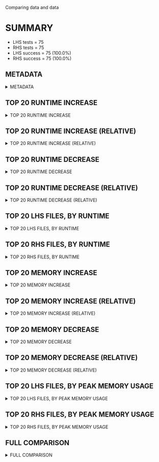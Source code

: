 Comparing data and data


# SUMMARY
- LHS tests = 75
- RHS tests = 75
- LHS success = 75  (100.0%)
- RHS success = 75  (100.0%)


## METADATA

<details><summary>METADATA</summary>

# LHS
<pre>
Ramon benchmark for Z3
-
Job description: 
Job tag: smt_qfaufbv-threads-1
Runner: lev-ripper
Z3 repo: ilanashapiro/z3
Z3 commit: 47ce383ab5ffb3930ebc99a3d81d5b4e7b62f521
Z3 branch: 
Z3 options: "-T:30 smt.threads=1 tactic.default_tactic=smt"
Z3 inputs: inputs/QF_AUFBV
Z3 commit message: Merge branch 'Z3Prover:master' into parallel-solving

</pre>
# RHS
<pre>
Ramon benchmark for Z3
-
Job description: 
Job tag: smt_qfaufbv-threads-1
Runner: lev-ripper
Z3 repo: ilanashapiro/z3
Z3 commit: 47ce383ab5ffb3930ebc99a3d81d5b4e7b62f521
Z3 branch: 
Z3 options: "-T:30 smt.threads=1 tactic.default_tactic=smt"
Z3 inputs: inputs/QF_AUFBV
Z3 commit message: Merge branch 'Z3Prover:master' into parallel-solving

</pre>
</details>


## TOP 20 RUNTIME INCREASE

<details><summary>TOP 20 RUNTIME INCREASE</summary>

|FILE                                                                                        |TIME_L     |TIME_R     |DIFF(s)    |DIFF(%)|
|-------------|-------------:|-------------:|--------------:|------------:|
|QF_AUFBV/2019-Gonzalvez/opStructure_C_16_32_2_2.smt2                                        |  30.121s  |  30.121s  |   0.000s  | 0.0%|
|QF_AUFBV/2019-Gonzalvez/opStructure_MBA_6.smt2                                              |  30.516s  |  30.516s  |   0.000s  | 0.0%|
|QF_AUFBV/2019-Gonzalvez/opStructure_MBA_7.smt2                                              |  30.785s  |  30.785s  |   0.000s  | 0.0%|
|QF_AUFBV/2019-Gonzalvez/opStructure_NPT_1.smt2                                              |  30.036s  |  30.036s  |   0.000s  | 0.0%|
|QF_AUFBV/2019-Gonzalvez/opStructure_NPT_2.smt2                                              |   0.431s  |   0.431s  |   0.000s  | 0.0%|
|QF_AUFBV/2019-Gonzalvez/opStructure_O_16_24_2_2.smt2                                        |  30.179s  |  30.179s  |   0.000s  | 0.0%|
|QF_AUFBV/2019-Gonzalvez/opStructure_O_16_32_2_2.smt2                                        |  30.178s  |  30.178s  |   0.000s  | 0.0%|
|QF_AUFBV/2019-Gonzalvez/opStructure_O_32_16_2_2.smt2                                        |  30.186s  |  30.186s  |   0.000s  | 0.0%|
|QF_AUFBV/2019-Gonzalvez/opStructure_O_32_32_2_2.smt2                                        |  30.161s  |  30.161s  |   0.000s  | 0.0%|
|QF_AUFBV/2019-Wolf-fmbench/2018E/VexRiscv-regch0-15-compact-mem.smt2                        |  30.028s  |  30.028s  |   0.000s  | 0.0%|
|QF_AUFBV/2019-Wolf-fmbench/2018E/VexRiscv-regch0-20-compact-mem.smt2                        |  30.020s  |  30.020s  |   0.000s  | 0.0%|
|QF_AUFBV/2019-Wolf-fmbench/2018E/VexRiscv-regch0-30-compact-mem.smt2                        |  30.027s  |  30.027s  |   0.000s  | 0.0%|
|QF_AUFBV/2019-Wolf-fmbench/2018E/picorv32-check-compact-mem.smt2                            |   9.578s  |   9.578s  |   0.000s  | 0.0%|
|QF_AUFBV/2019-Wolf-fmbench/2018E/picorv32-pcregs-compact-mem.smt2                           |  30.035s  |  30.035s  |   0.000s  | 0.0%|
|QF_AUFBV/2019-Wolf-fmbench/2018E/ponylink-slaveTXlen-sat-compact-mem.smt2                   |  30.148s  |  30.148s  |   0.000s  | 0.0%|
|QF_AUFBV/2019-Wolf-fmbench/2018E/ponylink-slaveTXlen-unsat-compact-mem.smt2                 |  30.111s  |  30.111s  |   0.000s  | 0.0%|
|QF_AUFBV/2019-Wolf-fmbench/2018E/zipcpu-busdelay-compact-mem.smt2                           |  30.031s  |  30.031s  |   0.000s  | 0.0%|
|QF_AUFBV/2019-Wolf-fmbench/2018E/zipcpu-pfcache-compact-mem.smt2                            |  30.139s  |  30.139s  |   0.000s  | 0.0%|
|QF_AUFBV/2019-Wolf-fmbench/2018E/zipcpu-zipmmu-compact-mem.smt2                             |  30.025s  |  30.025s  |   0.000s  | 0.0%|
|QF_AUFBV/2019-Wolf-fmbench/2019A/picorv32_mutAX_QF_AUFBV_NONINCR.smt2                       |  30.036s  |  30.036s  |   0.000s  | 0.0%|
</details>


## TOP 20 RUNTIME INCREASE (RELATIVE)

<details><summary>TOP 20 RUNTIME INCREASE (RELATIVE)</summary>

|FILE                                                                                        |TIME_L     |TIME_R     |DIFF(s)    |DIFF(%)|
|-------------|-------------:|-------------:|--------------:|------------:|
|QF_AUFBV/2019-Gonzalvez/opStructure_C_16_32_2_2.smt2                                        |  30.121s  |  30.121s  |   0.000s  | 0.0%|
|QF_AUFBV/2019-Gonzalvez/opStructure_MBA_6.smt2                                              |  30.516s  |  30.516s  |   0.000s  | 0.0%|
|QF_AUFBV/2019-Gonzalvez/opStructure_MBA_7.smt2                                              |  30.785s  |  30.785s  |   0.000s  | 0.0%|
|QF_AUFBV/2019-Gonzalvez/opStructure_NPT_1.smt2                                              |  30.036s  |  30.036s  |   0.000s  | 0.0%|
|QF_AUFBV/2019-Gonzalvez/opStructure_NPT_2.smt2                                              |   0.431s  |   0.431s  |   0.000s  | 0.0%|
|QF_AUFBV/2019-Gonzalvez/opStructure_O_16_24_2_2.smt2                                        |  30.179s  |  30.179s  |   0.000s  | 0.0%|
|QF_AUFBV/2019-Gonzalvez/opStructure_O_16_32_2_2.smt2                                        |  30.178s  |  30.178s  |   0.000s  | 0.0%|
|QF_AUFBV/2019-Gonzalvez/opStructure_O_32_16_2_2.smt2                                        |  30.186s  |  30.186s  |   0.000s  | 0.0%|
|QF_AUFBV/2019-Gonzalvez/opStructure_O_32_32_2_2.smt2                                        |  30.161s  |  30.161s  |   0.000s  | 0.0%|
|QF_AUFBV/2019-Wolf-fmbench/2018E/VexRiscv-regch0-15-compact-mem.smt2                        |  30.028s  |  30.028s  |   0.000s  | 0.0%|
|QF_AUFBV/2019-Wolf-fmbench/2018E/VexRiscv-regch0-20-compact-mem.smt2                        |  30.020s  |  30.020s  |   0.000s  | 0.0%|
|QF_AUFBV/2019-Wolf-fmbench/2018E/VexRiscv-regch0-30-compact-mem.smt2                        |  30.027s  |  30.027s  |   0.000s  | 0.0%|
|QF_AUFBV/2019-Wolf-fmbench/2018E/picorv32-check-compact-mem.smt2                            |   9.578s  |   9.578s  |   0.000s  | 0.0%|
|QF_AUFBV/2019-Wolf-fmbench/2018E/picorv32-pcregs-compact-mem.smt2                           |  30.035s  |  30.035s  |   0.000s  | 0.0%|
|QF_AUFBV/2019-Wolf-fmbench/2018E/ponylink-slaveTXlen-sat-compact-mem.smt2                   |  30.148s  |  30.148s  |   0.000s  | 0.0%|
|QF_AUFBV/2019-Wolf-fmbench/2018E/ponylink-slaveTXlen-unsat-compact-mem.smt2                 |  30.111s  |  30.111s  |   0.000s  | 0.0%|
|QF_AUFBV/2019-Wolf-fmbench/2018E/zipcpu-busdelay-compact-mem.smt2                           |  30.031s  |  30.031s  |   0.000s  | 0.0%|
|QF_AUFBV/2019-Wolf-fmbench/2018E/zipcpu-pfcache-compact-mem.smt2                            |  30.139s  |  30.139s  |   0.000s  | 0.0%|
|QF_AUFBV/2019-Wolf-fmbench/2018E/zipcpu-zipmmu-compact-mem.smt2                             |  30.025s  |  30.025s  |   0.000s  | 0.0%|
|QF_AUFBV/2019-Wolf-fmbench/2019A/picorv32_mutAX_QF_AUFBV_NONINCR.smt2                       |  30.036s  |  30.036s  |   0.000s  | 0.0%|
</details>


## TOP 20 RUNTIME DECREASE

<details><summary>TOP 20 RUNTIME DECREASE</summary>

|FILE                                                                                        |TIME_L     |TIME_R     |DIFF(s)    |DIFF(%)|
|-------------|-------------:|-------------:|--------------:|------------:|
|QF_AUFBV/2019-Gonzalvez/opStructure_C_16_32_2_2.smt2                                        |  30.121s  |  30.121s  |   0.000s  | 0.0%|
|QF_AUFBV/2019-Gonzalvez/opStructure_MBA_6.smt2                                              |  30.516s  |  30.516s  |   0.000s  | 0.0%|
|QF_AUFBV/2019-Gonzalvez/opStructure_MBA_7.smt2                                              |  30.785s  |  30.785s  |   0.000s  | 0.0%|
|QF_AUFBV/2019-Gonzalvez/opStructure_NPT_1.smt2                                              |  30.036s  |  30.036s  |   0.000s  | 0.0%|
|QF_AUFBV/2019-Gonzalvez/opStructure_NPT_2.smt2                                              |   0.431s  |   0.431s  |   0.000s  | 0.0%|
|QF_AUFBV/2019-Gonzalvez/opStructure_O_16_24_2_2.smt2                                        |  30.179s  |  30.179s  |   0.000s  | 0.0%|
|QF_AUFBV/2019-Gonzalvez/opStructure_O_16_32_2_2.smt2                                        |  30.178s  |  30.178s  |   0.000s  | 0.0%|
|QF_AUFBV/2019-Gonzalvez/opStructure_O_32_16_2_2.smt2                                        |  30.186s  |  30.186s  |   0.000s  | 0.0%|
|QF_AUFBV/2019-Gonzalvez/opStructure_O_32_32_2_2.smt2                                        |  30.161s  |  30.161s  |   0.000s  | 0.0%|
|QF_AUFBV/2019-Wolf-fmbench/2018E/VexRiscv-regch0-15-compact-mem.smt2                        |  30.028s  |  30.028s  |   0.000s  | 0.0%|
|QF_AUFBV/2019-Wolf-fmbench/2018E/VexRiscv-regch0-20-compact-mem.smt2                        |  30.020s  |  30.020s  |   0.000s  | 0.0%|
|QF_AUFBV/2019-Wolf-fmbench/2018E/VexRiscv-regch0-30-compact-mem.smt2                        |  30.027s  |  30.027s  |   0.000s  | 0.0%|
|QF_AUFBV/2019-Wolf-fmbench/2018E/picorv32-check-compact-mem.smt2                            |   9.578s  |   9.578s  |   0.000s  | 0.0%|
|QF_AUFBV/2019-Wolf-fmbench/2018E/picorv32-pcregs-compact-mem.smt2                           |  30.035s  |  30.035s  |   0.000s  | 0.0%|
|QF_AUFBV/2019-Wolf-fmbench/2018E/ponylink-slaveTXlen-sat-compact-mem.smt2                   |  30.148s  |  30.148s  |   0.000s  | 0.0%|
|QF_AUFBV/2019-Wolf-fmbench/2018E/ponylink-slaveTXlen-unsat-compact-mem.smt2                 |  30.111s  |  30.111s  |   0.000s  | 0.0%|
|QF_AUFBV/2019-Wolf-fmbench/2018E/zipcpu-busdelay-compact-mem.smt2                           |  30.031s  |  30.031s  |   0.000s  | 0.0%|
|QF_AUFBV/2019-Wolf-fmbench/2018E/zipcpu-pfcache-compact-mem.smt2                            |  30.139s  |  30.139s  |   0.000s  | 0.0%|
|QF_AUFBV/2019-Wolf-fmbench/2018E/zipcpu-zipmmu-compact-mem.smt2                             |  30.025s  |  30.025s  |   0.000s  | 0.0%|
|QF_AUFBV/2019-Wolf-fmbench/2019A/picorv32_mutAX_QF_AUFBV_NONINCR.smt2                       |  30.036s  |  30.036s  |   0.000s  | 0.0%|
</details>


## TOP 20 RUNTIME DECREASE (RELATIVE)

<details><summary>TOP 20 RUNTIME DECREASE (RELATIVE)</summary>

|FILE                                                                                        |TIME_L     |TIME_R     |DIFF(s)    |DIFF(%)|
|-------------|-------------:|-------------:|--------------:|------------:|
|QF_AUFBV/2019-Gonzalvez/opStructure_C_16_32_2_2.smt2                                        |  30.121s  |  30.121s  |   0.000s  | 0.0%|
|QF_AUFBV/2019-Gonzalvez/opStructure_MBA_6.smt2                                              |  30.516s  |  30.516s  |   0.000s  | 0.0%|
|QF_AUFBV/2019-Gonzalvez/opStructure_MBA_7.smt2                                              |  30.785s  |  30.785s  |   0.000s  | 0.0%|
|QF_AUFBV/2019-Gonzalvez/opStructure_NPT_1.smt2                                              |  30.036s  |  30.036s  |   0.000s  | 0.0%|
|QF_AUFBV/2019-Gonzalvez/opStructure_NPT_2.smt2                                              |   0.431s  |   0.431s  |   0.000s  | 0.0%|
|QF_AUFBV/2019-Gonzalvez/opStructure_O_16_24_2_2.smt2                                        |  30.179s  |  30.179s  |   0.000s  | 0.0%|
|QF_AUFBV/2019-Gonzalvez/opStructure_O_16_32_2_2.smt2                                        |  30.178s  |  30.178s  |   0.000s  | 0.0%|
|QF_AUFBV/2019-Gonzalvez/opStructure_O_32_16_2_2.smt2                                        |  30.186s  |  30.186s  |   0.000s  | 0.0%|
|QF_AUFBV/2019-Gonzalvez/opStructure_O_32_32_2_2.smt2                                        |  30.161s  |  30.161s  |   0.000s  | 0.0%|
|QF_AUFBV/2019-Wolf-fmbench/2018E/VexRiscv-regch0-15-compact-mem.smt2                        |  30.028s  |  30.028s  |   0.000s  | 0.0%|
|QF_AUFBV/2019-Wolf-fmbench/2018E/VexRiscv-regch0-20-compact-mem.smt2                        |  30.020s  |  30.020s  |   0.000s  | 0.0%|
|QF_AUFBV/2019-Wolf-fmbench/2018E/VexRiscv-regch0-30-compact-mem.smt2                        |  30.027s  |  30.027s  |   0.000s  | 0.0%|
|QF_AUFBV/2019-Wolf-fmbench/2018E/picorv32-check-compact-mem.smt2                            |   9.578s  |   9.578s  |   0.000s  | 0.0%|
|QF_AUFBV/2019-Wolf-fmbench/2018E/picorv32-pcregs-compact-mem.smt2                           |  30.035s  |  30.035s  |   0.000s  | 0.0%|
|QF_AUFBV/2019-Wolf-fmbench/2018E/ponylink-slaveTXlen-sat-compact-mem.smt2                   |  30.148s  |  30.148s  |   0.000s  | 0.0%|
|QF_AUFBV/2019-Wolf-fmbench/2018E/ponylink-slaveTXlen-unsat-compact-mem.smt2                 |  30.111s  |  30.111s  |   0.000s  | 0.0%|
|QF_AUFBV/2019-Wolf-fmbench/2018E/zipcpu-busdelay-compact-mem.smt2                           |  30.031s  |  30.031s  |   0.000s  | 0.0%|
|QF_AUFBV/2019-Wolf-fmbench/2018E/zipcpu-pfcache-compact-mem.smt2                            |  30.139s  |  30.139s  |   0.000s  | 0.0%|
|QF_AUFBV/2019-Wolf-fmbench/2018E/zipcpu-zipmmu-compact-mem.smt2                             |  30.025s  |  30.025s  |   0.000s  | 0.0%|
|QF_AUFBV/2019-Wolf-fmbench/2019A/picorv32_mutAX_QF_AUFBV_NONINCR.smt2                       |  30.036s  |  30.036s  |   0.000s  | 0.0%|
</details>


## TOP 20 LHS FILES, BY RUNTIME

<details><summary>TOP 20 LHS FILES, BY RUNTIME</summary>

|FILE                                                                                       |TIME     |MEM        |
|------------|----------:|---------:|
|QF_AUFBV/2019-Gonzalvez/opStructure_MBA_7.smt2                                             |  30.785s |8014.0MiB|
|QF_AUFBV/20231002-nysm/sha512_block_data_order_loop_inductive_invariantLoopInductive.smt2  |  30.521s |5246.0MiB|
|QF_AUFBV/2019-Gonzalvez/opStructure_MBA_6.smt2                                             |  30.516s |5267.0MiB|
|QF_AUFBV/20231002-nysm/sha512_block_armv8_loop_inductive_invariant_no_rewriteLoopInductive.smt2 |  30.359s |3022.0MiB|
|QF_AUFBV/20231002-nysm/sha512_block_data_order_one_block_correct_fn_calls_equal_no_rewrite.smt2 |  30.310s |3063.0MiB|
|QF_AUFBV/20231002-nysm/sha512_block_data_order_loop_inductive_invariant_no_rewriteLoopInductive.smt2 |  30.298s |2528.0MiB|
|QF_AUFBV/20231002-nysm/sha512_block_armv8_loop_inductive_invariantLoopInductive.smt2       |  30.259s |2649.0MiB|
|QF_AUFBV/2019-Gonzalvez/opStructure_O_32_16_2_2.smt2                                       |  30.186s |1779.0MiB|
|QF_AUFBV/2019-Gonzalvez/opStructure_O_16_24_2_2.smt2                                       |  30.179s |1797.0MiB|
|QF_AUFBV/2019-Gonzalvez/opStructure_O_16_32_2_2.smt2                                       |  30.178s |1790.0MiB|
|QF_AUFBV/2019-Gonzalvez/opStructure_O_32_32_2_2.smt2                                       |  30.161s |1748.0MiB|
|QF_AUFBV/2019-Wolf-fmbench/2018E/ponylink-slaveTXlen-sat-compact-mem.smt2                  |  30.148s |1270.0MiB|
|QF_AUFBV/2019-Wolf-fmbench/2018E/zipcpu-pfcache-compact-mem.smt2                           |  30.139s |1127.0MiB|
|QF_AUFBV/2019-Gonzalvez/opStructure_C_16_32_2_2.smt2                                       |  30.121s |1116.0MiB|
|QF_AUFBV/2019-Wolf-fmbench/2018E/ponylink-slaveTXlen-unsat-compact-mem.smt2                |  30.111s |1206.0MiB|
|QF_AUFBV/20210301-Alive2/gcc/073_gcc.smt2                                                  |  30.074s |740.0MiB|
|QF_AUFBV/2019-Wolf-fmbench/2019A/picorv32_mutBX_QF_AUFBV_NONINCR.smt2                      |  30.061s |232.0MiB|
|QF_AUFBV/2019-Wolf-fmbench/2019A/picorv32_mutAY_QF_AUFBV_NONINCR.smt2                      |  30.056s |160.0MiB|
|QF_AUFBV/2019-Wolf-fmbench/2019A/picorv32_mutCY_QF_AUFBV_NONINCR.smt2                      |  30.045s |217.0MiB|
|QF_AUFBV/2019-Wolf-fmbench/2019A/picorv32_mutCX_QF_AUFBV_NONINCR.smt2                      |  30.042s |232.0MiB|
</details>


## TOP 20 RHS FILES, BY RUNTIME

<details><summary>TOP 20 RHS FILES, BY RUNTIME</summary>

|FILE                                                                                       |TIME     |MEM        |
|------------|----------:|---------:|
|QF_AUFBV/2019-Gonzalvez/opStructure_MBA_7.smt2                                             |  30.785s |8014.0MiB|
|QF_AUFBV/20231002-nysm/sha512_block_data_order_loop_inductive_invariantLoopInductive.smt2  |  30.521s |5246.0MiB|
|QF_AUFBV/2019-Gonzalvez/opStructure_MBA_6.smt2                                             |  30.516s |5267.0MiB|
|QF_AUFBV/20231002-nysm/sha512_block_armv8_loop_inductive_invariant_no_rewriteLoopInductive.smt2 |  30.359s |3022.0MiB|
|QF_AUFBV/20231002-nysm/sha512_block_data_order_one_block_correct_fn_calls_equal_no_rewrite.smt2 |  30.310s |3063.0MiB|
|QF_AUFBV/20231002-nysm/sha512_block_data_order_loop_inductive_invariant_no_rewriteLoopInductive.smt2 |  30.298s |2528.0MiB|
|QF_AUFBV/20231002-nysm/sha512_block_armv8_loop_inductive_invariantLoopInductive.smt2       |  30.259s |2649.0MiB|
|QF_AUFBV/2019-Gonzalvez/opStructure_O_32_16_2_2.smt2                                       |  30.186s |1779.0MiB|
|QF_AUFBV/2019-Gonzalvez/opStructure_O_16_24_2_2.smt2                                       |  30.179s |1797.0MiB|
|QF_AUFBV/2019-Gonzalvez/opStructure_O_16_32_2_2.smt2                                       |  30.178s |1790.0MiB|
|QF_AUFBV/2019-Gonzalvez/opStructure_O_32_32_2_2.smt2                                       |  30.161s |1748.0MiB|
|QF_AUFBV/2019-Wolf-fmbench/2018E/ponylink-slaveTXlen-sat-compact-mem.smt2                  |  30.148s |1270.0MiB|
|QF_AUFBV/2019-Wolf-fmbench/2018E/zipcpu-pfcache-compact-mem.smt2                           |  30.139s |1127.0MiB|
|QF_AUFBV/2019-Gonzalvez/opStructure_C_16_32_2_2.smt2                                       |  30.121s |1116.0MiB|
|QF_AUFBV/2019-Wolf-fmbench/2018E/ponylink-slaveTXlen-unsat-compact-mem.smt2                |  30.111s |1206.0MiB|
|QF_AUFBV/20210301-Alive2/gcc/073_gcc.smt2                                                  |  30.074s |740.0MiB|
|QF_AUFBV/2019-Wolf-fmbench/2019A/picorv32_mutBX_QF_AUFBV_NONINCR.smt2                      |  30.061s |232.0MiB|
|QF_AUFBV/2019-Wolf-fmbench/2019A/picorv32_mutAY_QF_AUFBV_NONINCR.smt2                      |  30.056s |160.0MiB|
|QF_AUFBV/2019-Wolf-fmbench/2019A/picorv32_mutCY_QF_AUFBV_NONINCR.smt2                      |  30.045s |217.0MiB|
|QF_AUFBV/2019-Wolf-fmbench/2019A/picorv32_mutCX_QF_AUFBV_NONINCR.smt2                      |  30.042s |232.0MiB|
</details>


## TOP 20 MEMORY INCREASE

<details><summary>TOP 20 MEMORY INCREASE</summary>

|FILE                                                                                        |MEM_L         |MEM_R         |DIFF            |DIFF(%)|
|-------------|-------------:|-------------:|--------------:|------------:|
|QF_AUFBV/2019-Gonzalvez/opStructure_C_16_32_2_2.smt2                                        |1116.0MiB|1116.0MiB|0B| 0.0%|
|QF_AUFBV/2019-Gonzalvez/opStructure_MBA_6.smt2                                              |5267.0MiB|5267.0MiB|0B| 0.0%|
|QF_AUFBV/2019-Gonzalvez/opStructure_MBA_7.smt2                                              |8014.0MiB|8014.0MiB|0B| 0.0%|
|QF_AUFBV/2019-Gonzalvez/opStructure_NPT_1.smt2                                              |82.108MiB|82.108MiB|0B| 0.0%|
|QF_AUFBV/2019-Gonzalvez/opStructure_NPT_2.smt2                                              |30.384MiB|30.384MiB|0B| 0.0%|
|QF_AUFBV/2019-Gonzalvez/opStructure_O_16_24_2_2.smt2                                        |1797.0MiB|1797.0MiB|0B| 0.0%|
|QF_AUFBV/2019-Gonzalvez/opStructure_O_16_32_2_2.smt2                                        |1790.0MiB|1790.0MiB|0B| 0.0%|
|QF_AUFBV/2019-Gonzalvez/opStructure_O_32_16_2_2.smt2                                        |1779.0MiB|1779.0MiB|0B| 0.0%|
|QF_AUFBV/2019-Gonzalvez/opStructure_O_32_32_2_2.smt2                                        |1748.0MiB|1748.0MiB|0B| 0.0%|
|QF_AUFBV/2019-Wolf-fmbench/2018E/VexRiscv-regch0-15-compact-mem.smt2                        |83.484MiB|83.484MiB|0B| 0.0%|
|QF_AUFBV/2019-Wolf-fmbench/2018E/VexRiscv-regch0-20-compact-mem.smt2                        |117.0MiB|117.0MiB|0B| 0.0%|
|QF_AUFBV/2019-Wolf-fmbench/2018E/VexRiscv-regch0-30-compact-mem.smt2                        |154.0MiB|154.0MiB|0B| 0.0%|
|QF_AUFBV/2019-Wolf-fmbench/2018E/picorv32-check-compact-mem.smt2                            |137.0MiB|137.0MiB|0B| 0.0%|
|QF_AUFBV/2019-Wolf-fmbench/2018E/picorv32-pcregs-compact-mem.smt2                           |111.0MiB|111.0MiB|0B| 0.0%|
|QF_AUFBV/2019-Wolf-fmbench/2018E/ponylink-slaveTXlen-sat-compact-mem.smt2                   |1270.0MiB|1270.0MiB|0B| 0.0%|
|QF_AUFBV/2019-Wolf-fmbench/2018E/ponylink-slaveTXlen-unsat-compact-mem.smt2                 |1206.0MiB|1206.0MiB|0B| 0.0%|
|QF_AUFBV/2019-Wolf-fmbench/2018E/zipcpu-busdelay-compact-mem.smt2                           |159.0MiB|159.0MiB|0B| 0.0%|
|QF_AUFBV/2019-Wolf-fmbench/2018E/zipcpu-pfcache-compact-mem.smt2                            |1127.0MiB|1127.0MiB|0B| 0.0%|
|QF_AUFBV/2019-Wolf-fmbench/2018E/zipcpu-zipmmu-compact-mem.smt2                             |169.0MiB|169.0MiB|0B| 0.0%|
|QF_AUFBV/2019-Wolf-fmbench/2019A/picorv32_mutAX_QF_AUFBV_NONINCR.smt2                       |208.0MiB|208.0MiB|0B| 0.0%|
</details>


## TOP 20 MEMORY INCREASE (RELATIVE)

<details><summary>TOP 20 MEMORY INCREASE (RELATIVE)</summary>

|FILE                                                                                        |MEM_L         |MEM_R         |DIFF            |DIFF(%)|
|-------------|-------------:|-------------:|--------------:|------------:|
|QF_AUFBV/2019-Gonzalvez/opStructure_C_16_32_2_2.smt2                                        |1116.0MiB|1116.0MiB|0B| 0.0%|
|QF_AUFBV/2019-Gonzalvez/opStructure_MBA_6.smt2                                              |5267.0MiB|5267.0MiB|0B| 0.0%|
|QF_AUFBV/2019-Gonzalvez/opStructure_MBA_7.smt2                                              |8014.0MiB|8014.0MiB|0B| 0.0%|
|QF_AUFBV/2019-Gonzalvez/opStructure_NPT_1.smt2                                              |82.108MiB|82.108MiB|0B| 0.0%|
|QF_AUFBV/2019-Gonzalvez/opStructure_NPT_2.smt2                                              |30.384MiB|30.384MiB|0B| 0.0%|
|QF_AUFBV/2019-Gonzalvez/opStructure_O_16_24_2_2.smt2                                        |1797.0MiB|1797.0MiB|0B| 0.0%|
|QF_AUFBV/2019-Gonzalvez/opStructure_O_16_32_2_2.smt2                                        |1790.0MiB|1790.0MiB|0B| 0.0%|
|QF_AUFBV/2019-Gonzalvez/opStructure_O_32_16_2_2.smt2                                        |1779.0MiB|1779.0MiB|0B| 0.0%|
|QF_AUFBV/2019-Gonzalvez/opStructure_O_32_32_2_2.smt2                                        |1748.0MiB|1748.0MiB|0B| 0.0%|
|QF_AUFBV/2019-Wolf-fmbench/2018E/VexRiscv-regch0-15-compact-mem.smt2                        |83.484MiB|83.484MiB|0B| 0.0%|
|QF_AUFBV/2019-Wolf-fmbench/2018E/VexRiscv-regch0-20-compact-mem.smt2                        |117.0MiB|117.0MiB|0B| 0.0%|
|QF_AUFBV/2019-Wolf-fmbench/2018E/VexRiscv-regch0-30-compact-mem.smt2                        |154.0MiB|154.0MiB|0B| 0.0%|
|QF_AUFBV/2019-Wolf-fmbench/2018E/picorv32-check-compact-mem.smt2                            |137.0MiB|137.0MiB|0B| 0.0%|
|QF_AUFBV/2019-Wolf-fmbench/2018E/picorv32-pcregs-compact-mem.smt2                           |111.0MiB|111.0MiB|0B| 0.0%|
|QF_AUFBV/2019-Wolf-fmbench/2018E/ponylink-slaveTXlen-sat-compact-mem.smt2                   |1270.0MiB|1270.0MiB|0B| 0.0%|
|QF_AUFBV/2019-Wolf-fmbench/2018E/ponylink-slaveTXlen-unsat-compact-mem.smt2                 |1206.0MiB|1206.0MiB|0B| 0.0%|
|QF_AUFBV/2019-Wolf-fmbench/2018E/zipcpu-busdelay-compact-mem.smt2                           |159.0MiB|159.0MiB|0B| 0.0%|
|QF_AUFBV/2019-Wolf-fmbench/2018E/zipcpu-pfcache-compact-mem.smt2                            |1127.0MiB|1127.0MiB|0B| 0.0%|
|QF_AUFBV/2019-Wolf-fmbench/2018E/zipcpu-zipmmu-compact-mem.smt2                             |169.0MiB|169.0MiB|0B| 0.0%|
|QF_AUFBV/2019-Wolf-fmbench/2019A/picorv32_mutAX_QF_AUFBV_NONINCR.smt2                       |208.0MiB|208.0MiB|0B| 0.0%|
</details>


## TOP 20 MEMORY DECREASE

<details><summary>TOP 20 MEMORY DECREASE</summary>

|FILE                                                                                        |MEM_L         |MEM_R         |DIFF            |DIFF(%)|
|-------------|-------------:|-------------:|--------------:|------------:|
|QF_AUFBV/2019-Gonzalvez/opStructure_C_16_32_2_2.smt2                                        |1116.0MiB|1116.0MiB|0B| 0.0%|
|QF_AUFBV/2019-Gonzalvez/opStructure_MBA_6.smt2                                              |5267.0MiB|5267.0MiB|0B| 0.0%|
|QF_AUFBV/2019-Gonzalvez/opStructure_MBA_7.smt2                                              |8014.0MiB|8014.0MiB|0B| 0.0%|
|QF_AUFBV/2019-Gonzalvez/opStructure_NPT_1.smt2                                              |82.108MiB|82.108MiB|0B| 0.0%|
|QF_AUFBV/2019-Gonzalvez/opStructure_NPT_2.smt2                                              |30.384MiB|30.384MiB|0B| 0.0%|
|QF_AUFBV/2019-Gonzalvez/opStructure_O_16_24_2_2.smt2                                        |1797.0MiB|1797.0MiB|0B| 0.0%|
|QF_AUFBV/2019-Gonzalvez/opStructure_O_16_32_2_2.smt2                                        |1790.0MiB|1790.0MiB|0B| 0.0%|
|QF_AUFBV/2019-Gonzalvez/opStructure_O_32_16_2_2.smt2                                        |1779.0MiB|1779.0MiB|0B| 0.0%|
|QF_AUFBV/2019-Gonzalvez/opStructure_O_32_32_2_2.smt2                                        |1748.0MiB|1748.0MiB|0B| 0.0%|
|QF_AUFBV/2019-Wolf-fmbench/2018E/VexRiscv-regch0-15-compact-mem.smt2                        |83.484MiB|83.484MiB|0B| 0.0%|
|QF_AUFBV/2019-Wolf-fmbench/2018E/VexRiscv-regch0-20-compact-mem.smt2                        |117.0MiB|117.0MiB|0B| 0.0%|
|QF_AUFBV/2019-Wolf-fmbench/2018E/VexRiscv-regch0-30-compact-mem.smt2                        |154.0MiB|154.0MiB|0B| 0.0%|
|QF_AUFBV/2019-Wolf-fmbench/2018E/picorv32-check-compact-mem.smt2                            |137.0MiB|137.0MiB|0B| 0.0%|
|QF_AUFBV/2019-Wolf-fmbench/2018E/picorv32-pcregs-compact-mem.smt2                           |111.0MiB|111.0MiB|0B| 0.0%|
|QF_AUFBV/2019-Wolf-fmbench/2018E/ponylink-slaveTXlen-sat-compact-mem.smt2                   |1270.0MiB|1270.0MiB|0B| 0.0%|
|QF_AUFBV/2019-Wolf-fmbench/2018E/ponylink-slaveTXlen-unsat-compact-mem.smt2                 |1206.0MiB|1206.0MiB|0B| 0.0%|
|QF_AUFBV/2019-Wolf-fmbench/2018E/zipcpu-busdelay-compact-mem.smt2                           |159.0MiB|159.0MiB|0B| 0.0%|
|QF_AUFBV/2019-Wolf-fmbench/2018E/zipcpu-pfcache-compact-mem.smt2                            |1127.0MiB|1127.0MiB|0B| 0.0%|
|QF_AUFBV/2019-Wolf-fmbench/2018E/zipcpu-zipmmu-compact-mem.smt2                             |169.0MiB|169.0MiB|0B| 0.0%|
|QF_AUFBV/2019-Wolf-fmbench/2019A/picorv32_mutAX_QF_AUFBV_NONINCR.smt2                       |208.0MiB|208.0MiB|0B| 0.0%|
</details>


## TOP 20 MEMORY DECREASE (RELATIVE)

<details><summary>TOP 20 MEMORY DECREASE (RELATIVE)</summary>

|FILE                                                                                        |MEM_L         |MEM_R         |DIFF            |DIFF(%)|
|-------------|-------------:|-------------:|--------------:|------------:|
|QF_AUFBV/2019-Gonzalvez/opStructure_C_16_32_2_2.smt2                                        |1116.0MiB|1116.0MiB|0B| 0.0%|
|QF_AUFBV/2019-Gonzalvez/opStructure_MBA_6.smt2                                              |5267.0MiB|5267.0MiB|0B| 0.0%|
|QF_AUFBV/2019-Gonzalvez/opStructure_MBA_7.smt2                                              |8014.0MiB|8014.0MiB|0B| 0.0%|
|QF_AUFBV/2019-Gonzalvez/opStructure_NPT_1.smt2                                              |82.108MiB|82.108MiB|0B| 0.0%|
|QF_AUFBV/2019-Gonzalvez/opStructure_NPT_2.smt2                                              |30.384MiB|30.384MiB|0B| 0.0%|
|QF_AUFBV/2019-Gonzalvez/opStructure_O_16_24_2_2.smt2                                        |1797.0MiB|1797.0MiB|0B| 0.0%|
|QF_AUFBV/2019-Gonzalvez/opStructure_O_16_32_2_2.smt2                                        |1790.0MiB|1790.0MiB|0B| 0.0%|
|QF_AUFBV/2019-Gonzalvez/opStructure_O_32_16_2_2.smt2                                        |1779.0MiB|1779.0MiB|0B| 0.0%|
|QF_AUFBV/2019-Gonzalvez/opStructure_O_32_32_2_2.smt2                                        |1748.0MiB|1748.0MiB|0B| 0.0%|
|QF_AUFBV/2019-Wolf-fmbench/2018E/VexRiscv-regch0-15-compact-mem.smt2                        |83.484MiB|83.484MiB|0B| 0.0%|
|QF_AUFBV/2019-Wolf-fmbench/2018E/VexRiscv-regch0-20-compact-mem.smt2                        |117.0MiB|117.0MiB|0B| 0.0%|
|QF_AUFBV/2019-Wolf-fmbench/2018E/VexRiscv-regch0-30-compact-mem.smt2                        |154.0MiB|154.0MiB|0B| 0.0%|
|QF_AUFBV/2019-Wolf-fmbench/2018E/picorv32-check-compact-mem.smt2                            |137.0MiB|137.0MiB|0B| 0.0%|
|QF_AUFBV/2019-Wolf-fmbench/2018E/picorv32-pcregs-compact-mem.smt2                           |111.0MiB|111.0MiB|0B| 0.0%|
|QF_AUFBV/2019-Wolf-fmbench/2018E/ponylink-slaveTXlen-sat-compact-mem.smt2                   |1270.0MiB|1270.0MiB|0B| 0.0%|
|QF_AUFBV/2019-Wolf-fmbench/2018E/ponylink-slaveTXlen-unsat-compact-mem.smt2                 |1206.0MiB|1206.0MiB|0B| 0.0%|
|QF_AUFBV/2019-Wolf-fmbench/2018E/zipcpu-busdelay-compact-mem.smt2                           |159.0MiB|159.0MiB|0B| 0.0%|
|QF_AUFBV/2019-Wolf-fmbench/2018E/zipcpu-pfcache-compact-mem.smt2                            |1127.0MiB|1127.0MiB|0B| 0.0%|
|QF_AUFBV/2019-Wolf-fmbench/2018E/zipcpu-zipmmu-compact-mem.smt2                             |169.0MiB|169.0MiB|0B| 0.0%|
|QF_AUFBV/2019-Wolf-fmbench/2019A/picorv32_mutAX_QF_AUFBV_NONINCR.smt2                       |208.0MiB|208.0MiB|0B| 0.0%|
</details>


## TOP 20 LHS FILES, BY PEAK MEMORY USAGE

<details><summary>TOP 20 LHS FILES, BY PEAK MEMORY USAGE</summary>

|FILE                                                                                       |TIME     |MEM        |
|------------|----------:|---------:|
|QF_AUFBV/2019-Gonzalvez/opStructure_MBA_7.smt2                                             |  30.785s |8014.0MiB|
|QF_AUFBV/2019-Gonzalvez/opStructure_MBA_6.smt2                                             |  30.516s |5267.0MiB|
|QF_AUFBV/20231002-nysm/sha512_block_data_order_loop_inductive_invariantLoopInductive.smt2  |  30.521s |5246.0MiB|
|QF_AUFBV/20231002-nysm/sha512_block_data_order_one_block_correct_fn_calls_equal_no_rewrite.smt2 |  30.310s |3063.0MiB|
|QF_AUFBV/20231002-nysm/sha512_block_armv8_loop_inductive_invariant_no_rewriteLoopInductive.smt2 |  30.359s |3022.0MiB|
|QF_AUFBV/20231002-nysm/sha512_block_armv8_loop_inductive_invariantLoopInductive.smt2       |  30.259s |2649.0MiB|
|QF_AUFBV/20231002-nysm/sha512_block_data_order_loop_inductive_invariant_no_rewriteLoopInductive.smt2 |  30.298s |2528.0MiB|
|QF_AUFBV/2019-Gonzalvez/opStructure_O_16_24_2_2.smt2                                       |  30.179s |1797.0MiB|
|QF_AUFBV/2019-Gonzalvez/opStructure_O_16_32_2_2.smt2                                       |  30.178s |1790.0MiB|
|QF_AUFBV/2019-Gonzalvez/opStructure_O_32_16_2_2.smt2                                       |  30.186s |1779.0MiB|
|QF_AUFBV/2019-Gonzalvez/opStructure_O_32_32_2_2.smt2                                       |  30.161s |1748.0MiB|
|QF_AUFBV/2019-Wolf-fmbench/2018E/ponylink-slaveTXlen-sat-compact-mem.smt2                  |  30.148s |1270.0MiB|
|QF_AUFBV/2019-Wolf-fmbench/2018E/ponylink-slaveTXlen-unsat-compact-mem.smt2                |  30.111s |1206.0MiB|
|QF_AUFBV/2019-Wolf-fmbench/2018E/zipcpu-pfcache-compact-mem.smt2                           |  30.139s |1127.0MiB|
|QF_AUFBV/2019-Gonzalvez/opStructure_C_16_32_2_2.smt2                                       |  30.121s |1116.0MiB|
|QF_AUFBV/20210301-Alive2/gcc/073_gcc.smt2                                                  |  30.074s |740.0MiB|
|QF_AUFBV/20210301-Alive2/sqlite3/823_sqlite3.smt2                                          |  30.034s |322.0MiB|
|QF_AUFBV/2019-Wolf-fmbench/2019A/picorv32_mutBX_QF_AUFBV_NONINCR.smt2                      |  30.061s |232.0MiB|
|QF_AUFBV/2019-Wolf-fmbench/2019A/picorv32_mutCX_QF_AUFBV_NONINCR.smt2                      |  30.042s |232.0MiB|
|QF_AUFBV/2019-Wolf-fmbench/2019A/picorv32_mutCY_QF_AUFBV_NONINCR.smt2                      |  30.045s |217.0MiB|
</details>


## TOP 20 RHS FILES, BY PEAK MEMORY USAGE

<details><summary>TOP 20 RHS FILES, BY PEAK MEMORY USAGE</summary>

|FILE                                                                                       |TIME     |MEM        |
|------------|----------:|---------:|
|QF_AUFBV/2019-Gonzalvez/opStructure_MBA_7.smt2                                             |  30.785s |8014.0MiB|
|QF_AUFBV/2019-Gonzalvez/opStructure_MBA_6.smt2                                             |  30.516s |5267.0MiB|
|QF_AUFBV/20231002-nysm/sha512_block_data_order_loop_inductive_invariantLoopInductive.smt2  |  30.521s |5246.0MiB|
|QF_AUFBV/20231002-nysm/sha512_block_data_order_one_block_correct_fn_calls_equal_no_rewrite.smt2 |  30.310s |3063.0MiB|
|QF_AUFBV/20231002-nysm/sha512_block_armv8_loop_inductive_invariant_no_rewriteLoopInductive.smt2 |  30.359s |3022.0MiB|
|QF_AUFBV/20231002-nysm/sha512_block_armv8_loop_inductive_invariantLoopInductive.smt2       |  30.259s |2649.0MiB|
|QF_AUFBV/20231002-nysm/sha512_block_data_order_loop_inductive_invariant_no_rewriteLoopInductive.smt2 |  30.298s |2528.0MiB|
|QF_AUFBV/2019-Gonzalvez/opStructure_O_16_24_2_2.smt2                                       |  30.179s |1797.0MiB|
|QF_AUFBV/2019-Gonzalvez/opStructure_O_16_32_2_2.smt2                                       |  30.178s |1790.0MiB|
|QF_AUFBV/2019-Gonzalvez/opStructure_O_32_16_2_2.smt2                                       |  30.186s |1779.0MiB|
|QF_AUFBV/2019-Gonzalvez/opStructure_O_32_32_2_2.smt2                                       |  30.161s |1748.0MiB|
|QF_AUFBV/2019-Wolf-fmbench/2018E/ponylink-slaveTXlen-sat-compact-mem.smt2                  |  30.148s |1270.0MiB|
|QF_AUFBV/2019-Wolf-fmbench/2018E/ponylink-slaveTXlen-unsat-compact-mem.smt2                |  30.111s |1206.0MiB|
|QF_AUFBV/2019-Wolf-fmbench/2018E/zipcpu-pfcache-compact-mem.smt2                           |  30.139s |1127.0MiB|
|QF_AUFBV/2019-Gonzalvez/opStructure_C_16_32_2_2.smt2                                       |  30.121s |1116.0MiB|
|QF_AUFBV/20210301-Alive2/gcc/073_gcc.smt2                                                  |  30.074s |740.0MiB|
|QF_AUFBV/20210301-Alive2/sqlite3/823_sqlite3.smt2                                          |  30.034s |322.0MiB|
|QF_AUFBV/2019-Wolf-fmbench/2019A/picorv32_mutBX_QF_AUFBV_NONINCR.smt2                      |  30.061s |232.0MiB|
|QF_AUFBV/2019-Wolf-fmbench/2019A/picorv32_mutCX_QF_AUFBV_NONINCR.smt2                      |  30.042s |232.0MiB|
|QF_AUFBV/2019-Wolf-fmbench/2019A/picorv32_mutCY_QF_AUFBV_NONINCR.smt2                      |  30.045s |217.0MiB|
</details>


## FULL COMPARISON

<details><summary>FULL COMPARISON</summary>

|FILE                                                                                        |TIME_L     |TIME_R     |DIFF(s)    |DIFF(%)|
|-------------|-------------:|-------------:|--------------:|------------:|
|QF_AUFBV/2019-Gonzalvez/opStructure_C_16_32_2_2.smt2                                        |  30.121s  |  30.121s  |   0.000s  | 0.0%|
|QF_AUFBV/2019-Gonzalvez/opStructure_MBA_6.smt2                                              |  30.516s  |  30.516s  |   0.000s  | 0.0%|
|QF_AUFBV/2019-Gonzalvez/opStructure_MBA_7.smt2                                              |  30.785s  |  30.785s  |   0.000s  | 0.0%|
|QF_AUFBV/2019-Gonzalvez/opStructure_NPT_1.smt2                                              |  30.036s  |  30.036s  |   0.000s  | 0.0%|
|QF_AUFBV/2019-Gonzalvez/opStructure_NPT_2.smt2                                              |   0.431s  |   0.431s  |   0.000s  | 0.0%|
|QF_AUFBV/2019-Gonzalvez/opStructure_O_16_24_2_2.smt2                                        |  30.179s  |  30.179s  |   0.000s  | 0.0%|
|QF_AUFBV/2019-Gonzalvez/opStructure_O_16_32_2_2.smt2                                        |  30.178s  |  30.178s  |   0.000s  | 0.0%|
|QF_AUFBV/2019-Gonzalvez/opStructure_O_32_16_2_2.smt2                                        |  30.186s  |  30.186s  |   0.000s  | 0.0%|
|QF_AUFBV/2019-Gonzalvez/opStructure_O_32_32_2_2.smt2                                        |  30.161s  |  30.161s  |   0.000s  | 0.0%|
|QF_AUFBV/2019-Wolf-fmbench/2018E/VexRiscv-regch0-15-compact-mem.smt2                        |  30.028s  |  30.028s  |   0.000s  | 0.0%|
|QF_AUFBV/2019-Wolf-fmbench/2018E/VexRiscv-regch0-20-compact-mem.smt2                        |  30.020s  |  30.020s  |   0.000s  | 0.0%|
|QF_AUFBV/2019-Wolf-fmbench/2018E/VexRiscv-regch0-30-compact-mem.smt2                        |  30.027s  |  30.027s  |   0.000s  | 0.0%|
|QF_AUFBV/2019-Wolf-fmbench/2018E/picorv32-check-compact-mem.smt2                            |   9.578s  |   9.578s  |   0.000s  | 0.0%|
|QF_AUFBV/2019-Wolf-fmbench/2018E/picorv32-pcregs-compact-mem.smt2                           |  30.035s  |  30.035s  |   0.000s  | 0.0%|
|QF_AUFBV/2019-Wolf-fmbench/2018E/ponylink-slaveTXlen-sat-compact-mem.smt2                   |  30.148s  |  30.148s  |   0.000s  | 0.0%|
|QF_AUFBV/2019-Wolf-fmbench/2018E/ponylink-slaveTXlen-unsat-compact-mem.smt2                 |  30.111s  |  30.111s  |   0.000s  | 0.0%|
|QF_AUFBV/2019-Wolf-fmbench/2018E/zipcpu-busdelay-compact-mem.smt2                           |  30.031s  |  30.031s  |   0.000s  | 0.0%|
|QF_AUFBV/2019-Wolf-fmbench/2018E/zipcpu-pfcache-compact-mem.smt2                            |  30.139s  |  30.139s  |   0.000s  | 0.0%|
|QF_AUFBV/2019-Wolf-fmbench/2018E/zipcpu-zipmmu-compact-mem.smt2                             |  30.025s  |  30.025s  |   0.000s  | 0.0%|
|QF_AUFBV/2019-Wolf-fmbench/2019A/picorv32_mutAX_QF_AUFBV_NONINCR.smt2                       |  30.036s  |  30.036s  |   0.000s  | 0.0%|
|QF_AUFBV/2019-Wolf-fmbench/2019A/picorv32_mutAY_QF_AUFBV_NONINCR.smt2                       |  30.056s  |  30.056s  |   0.000s  | 0.0%|
|QF_AUFBV/2019-Wolf-fmbench/2019A/picorv32_mutBX_QF_AUFBV_NONINCR.smt2                       |  30.061s  |  30.061s  |   0.000s  | 0.0%|
|QF_AUFBV/2019-Wolf-fmbench/2019A/picorv32_mutBY_QF_AUFBV_NONINCR.smt2                       |  30.034s  |  30.034s  |   0.000s  | 0.0%|
|QF_AUFBV/2019-Wolf-fmbench/2019A/picorv32_mutCX_QF_AUFBV_NONINCR.smt2                       |  30.042s  |  30.042s  |   0.000s  | 0.0%|
|QF_AUFBV/2019-Wolf-fmbench/2019A/picorv32_mutCY_QF_AUFBV_NONINCR.smt2                       |  30.045s  |  30.045s  |   0.000s  | 0.0%|
|QF_AUFBV/20210301-Alive2-partial-undef/gcc/204_gcc.smt2                                     |   2.070s  |   2.070s  |   0.000s  | 0.0%|
|QF_AUFBV/20210301-Alive2-partial-undef/gzip/322_gzip.smt2                                   |   0.053s  |   0.053s  |   0.000s  | 0.0%|
|QF_AUFBV/20210301-Alive2-partial-undef/gzip/332_gzip.smt2                                   |   0.235s  |   0.235s  |   0.000s  | 0.0%|
|QF_AUFBV/20210301-Alive2-partial-undef/sqlite3/891_sqlite3.smt2                             |  13.218s  |  13.218s  |   0.000s  | 0.0%|
|QF_AUFBV/20210301-Alive2/gcc/033_gcc.smt2                                                   |  30.019s  |  30.019s  |   0.000s  | 0.0%|
|QF_AUFBV/20210301-Alive2/gcc/073_gcc.smt2                                                   |  30.074s  |  30.074s  |   0.000s  | 0.0%|
|QF_AUFBV/20210301-Alive2/gzip/250_gzip.smt2                                                 |   0.040s  |   0.040s  |   0.000s  | 0.0%|
|QF_AUFBV/20210301-Alive2/gzip/272_gzip.smt2                                                 |   0.081s  |   0.081s  |   0.000s  | 0.0%|
|QF_AUFBV/20210301-Alive2/ph7/708_ph7.smt2                                                   |   8.162s  |   8.162s  |   0.000s  | 0.0%|
|QF_AUFBV/20210301-Alive2/sqlite3/823_sqlite3.smt2                                           |  30.034s  |  30.034s  |   0.000s  | 0.0%|
|QF_AUFBV/20210301-Alive2/sqlite3/906_sqlite3.smt2                                           |  30.016s  |  30.016s  |   0.000s  | 0.0%|
|QF_AUFBV/20231002-nysm/sha512_block_armv8_loop_inductive_invariantLoopInductive.smt2        |  30.259s  |  30.259s  |   0.000s  | 0.0%|
|QF_AUFBV/20231002-nysm/sha512_block_armv8_loop_inductive_invariant_no_rewriteLoopInductive.smt2  |  30.359s  |  30.359s  |   0.000s  | 0.0%|
|QF_AUFBV/20231002-nysm/sha512_block_armv8_one_block_correct_fn_calls_equal.smt2             |   0.053s  |   0.053s  |   0.000s  | 0.0%|
|QF_AUFBV/20231002-nysm/sha512_block_armv8_one_block_correct_fn_calls_equal_no_rewrite.smt2  |   3.110s  |   3.110s  |   0.000s  | 0.0%|
|QF_AUFBV/20231002-nysm/sha512_block_data_order_loop_inductive_invariantLoopInductive.smt2   |  30.521s  |  30.521s  |   0.000s  | 0.0%|
|QF_AUFBV/20231002-nysm/sha512_block_data_order_loop_inductive_invariant_no_rewriteLoopInductive.smt2  |  30.298s  |  30.298s  |   0.000s  | 0.0%|
|QF_AUFBV/20231002-nysm/sha512_block_data_order_one_block_correct_fn_calls_equal.smt2        |   0.069s  |   0.069s  |   0.000s  | 0.0%|
|QF_AUFBV/20231002-nysm/sha512_block_data_order_one_block_correct_fn_calls_equal_no_rewrite.smt2  |  30.310s  |  30.310s  |   0.000s  | 0.0%|
|QF_AUFBV/ecc/com.galois.ecc.P384ECC64.ec_full_add1.short.smt2                               |   0.036s  |   0.036s  |   0.000s  | 0.0%|
|QF_AUFBV/ecc/com.galois.ecc.P384ECC64.ec_full_add2.short.smt2                               |   0.044s  |   0.044s  |   0.000s  | 0.0%|
|QF_AUFBV/ecc/com.galois.ecc.P384ECC64.ec_full_add3.short.smt2                               |   0.057s  |   0.057s  |   0.000s  | 0.0%|
|QF_AUFBV/ecc/com.galois.ecc.P384ECC64.ec_full_add4.short.smt2                               |   0.052s  |   0.052s  |   0.000s  | 0.0%|
|QF_AUFBV/ecc/com.galois.ecc.P384ECC64.ec_full_sub1.short.smt2                               |   6.045s  |   6.045s  |   0.000s  | 0.0%|
|QF_AUFBV/ecc/com.galois.ecc.P384ECC64.ec_full_sub2.short.smt2                               |  15.392s  |  15.392s  |   0.000s  | 0.0%|
|QF_AUFBV/ecc/com.galois.ecc.P384ECC64.ec_full_sub3.short.smt2                               |  17.573s  |  17.573s  |   0.000s  | 0.0%|
|QF_AUFBV/ecc/com.galois.ecc.P384ECC64.ec_mul_aux2.short.smt2                                |   0.660s  |   0.660s  |   0.000s  | 0.0%|
|QF_AUFBV/ecc/com.galois.ecc.P384ECC64.ec_mul_aux3.short.smt2                                |   0.656s  |   0.656s  |   0.000s  | 0.0%|
|QF_AUFBV/ecc/com.galois.ecc.P384ECC64.ec_mul_aux4.short.smt2                                |   0.664s  |   0.664s  |   0.000s  | 0.0%|
|QF_AUFBV/ecc/com.galois.ecc.P384ECC64.ec_twin_mul_aux1.short.smt2                           |   0.124s  |   0.124s  |   0.000s  | 0.0%|
|QF_AUFBV/ecc/com.galois.ecc.P384ECC64.ec_twin_mul_aux11.short.smt2                          |   0.130s  |   0.130s  |   0.000s  | 0.0%|
|QF_AUFBV/ecc/com.galois.ecc.P384ECC64.ec_twin_mul_aux12.short.smt2                          |   0.120s  |   0.120s  |   0.000s  | 0.0%|
|QF_AUFBV/ecc/com.galois.ecc.P384ECC64.ec_twin_mul_init.short.smt2                           |   0.045s  |   0.045s  |   0.000s  | 0.0%|
|QF_AUFBV/ecc/com.galois.ecc.P384ECC64.ec_twin_mul_init1.short.smt2                          |   0.049s  |   0.049s  |   0.000s  | 0.0%|
|QF_AUFBV/ecc/com.galois.ecc.P384ECC64.ec_twin_mul_init2.short.smt2                          |   0.046s  |   0.046s  |   0.000s  | 0.0%|
|QF_AUFBV/ecc/com.galois.ecc.P384ECC64.group_red1.short.smt2                                 |   1.248s  |   1.248s  |   0.000s  | 0.0%|
|QF_AUFBV/ecc/com.galois.ecc.P384ECC64.mod_div1.short.smt2                                   |   0.040s  |   0.040s  |   0.000s  | 0.0%|
|QF_AUFBV/ecc/com.galois.ecc.P384ECC64.mod_div10.short.smt2                                  |   0.025s  |   0.025s  |   0.000s  | 0.0%|
|QF_AUFBV/ecc/com.galois.ecc.P384ECC64.mod_div12.short.smt2                                  |   0.041s  |   0.041s  |   0.000s  | 0.0%|
|QF_AUFBV/ecc/com.galois.ecc.P384ECC64.mod_div14.short.smt2                                  |   0.041s  |   0.041s  |   0.000s  | 0.0%|
|QF_AUFBV/ecc/com.galois.ecc.P384ECC64.mul_inner3.short.smt2                                 |   0.082s  |   0.082s  |   0.000s  | 0.0%|
|QF_AUFBV/ecc/com.galois.ecc.P384ECC64.mul_inner4.short.smt2                                 |   0.030s  |   0.030s  |   0.000s  | 0.0%|
|QF_AUFBV/ecc/com.galois.ecc.P384ECC64.signHash3.short.smt2                                  |   0.092s  |   0.092s  |   0.000s  | 0.0%|
|QF_AUFBV/ecc/com.galois.ecc.P384ECC64.signHash4.short.smt2                                  |   0.091s  |   0.091s  |   0.000s  | 0.0%|
|QF_AUFBV/ecc/com.galois.ecc.P384ECC64.signHash5.short.smt2                                  |   0.088s  |   0.088s  |   0.000s  | 0.0%|
|QF_AUFBV/ecc/com.galois.ecc.P384ECC64.sq_inner12.short.smt2                                 |   0.036s  |   0.036s  |   0.000s  | 0.0%|
|QF_AUFBV/ecc/com.galois.ecc.P384ECC64.sq_inner13.short.smt2                                 |   0.022s  |   0.022s  |   0.000s  | 0.0%|
|QF_AUFBV/ecc/com.galois.ecc.P384ECC64.sq_inner22.short.smt2                                 |   0.049s  |   0.049s  |   0.000s  | 0.0%|
|QF_AUFBV/ecc/com.galois.ecc.P384ECC64.sq_inner23.short.smt2                                 |   0.034s  |   0.034s  |   0.000s  | 0.0%|
</details>
